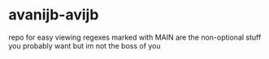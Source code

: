 # avanijb-avijb
repo for easy viewing
regexes marked with MAIN are the non-optional stuff you probably want but im not the boss of you
